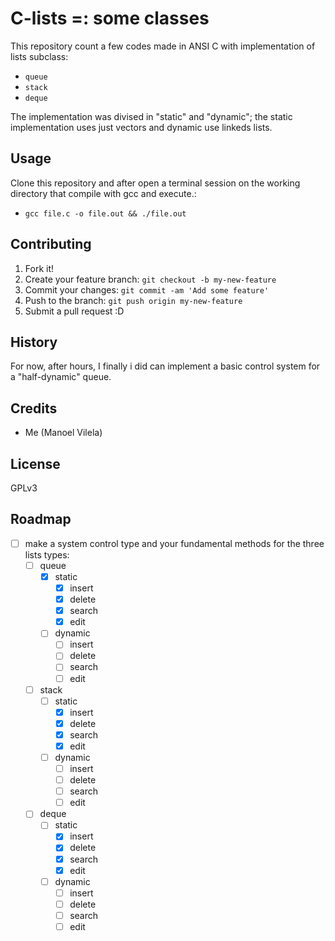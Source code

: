 # C-lists =: some classes 

This repository count a few codes made in ANSI C with implementation of lists subclass:
  * `queue`
  * `stack`
  * `deque`

The implementation was divised in "static" and "dynamic"; the static implementation uses just vectors and dynamic use linkeds lists.

## Usage

Clone this repository and after open a terminal session on the working directory that compile with gcc and execute.:
  * `gcc file.c -o file.out && ./file.out`

## Contributing

1. Fork it!
2. Create your feature branch: `git checkout -b my-new-feature`
3. Commit your changes: `git commit -am 'Add some feature'`
4. Push to the branch: `git push origin my-new-feature`
5. Submit a pull request :D

## History

For now, after hours, I finally i did can implement a basic control system for a "half-dynamic" queue.

## Credits
  * Me (Manoel Vilela)

## License

GPLv3

## Roadmap
  - [ ] make a system control type and your fundamental methods for the three lists types:
    - [ ] queue
      - [X] static
        - [X] insert
        - [X] delete
        - [X] search
        - [X] edit
      - [ ] dynamic
        - [ ] insert
        - [ ] delete
        - [ ] search
        - [ ] edit
    - [ ] stack
      - [ ] static
        - [X] insert
        - [X] delete
        - [X] search
        - [X] edit
      - [ ] dynamic
        - [ ] insert
        - [ ] delete
        - [ ] search
        - [ ] edit
    - [ ] deque
      - [ ] static
        - [X] insert
        - [X] delete
        - [X] search
        - [X] edit
      - [ ] dynamic
        - [ ] insert
        - [ ] delete
        - [ ] search
        - [ ] edit
